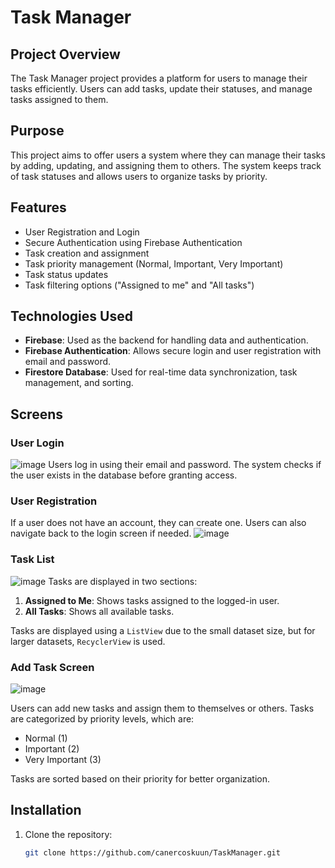 # Task Manager

## Project Overview
The Task Manager project provides a platform for users to manage their tasks efficiently. Users can add tasks, update their statuses, and manage tasks assigned to them.

## Purpose
This project aims to offer users a system where they can manage their tasks by adding, updating, and assigning them to others. The system keeps track of task statuses and allows users to organize tasks by priority.

## Features
- User Registration and Login
- Secure Authentication using Firebase Authentication
- Task creation and assignment
- Task priority management (Normal, Important, Very Important)
- Task status updates
- Task filtering options ("Assigned to me" and "All tasks")
  
## Technologies Used
- **Firebase**: Used as the backend for handling data and authentication.
- **Firebase Authentication**: Allows secure login and user registration with email and password.
- **Firestore Database**: Used for real-time data synchronization, task management, and sorting.

## Screens
### User Login
![image](https://github.com/user-attachments/assets/171f121b-1904-4202-b6bf-ffac74e7c1a7)
Users log in using their email and password. The system checks if the user exists in the database before granting access.



### User Registration
If a user does not have an account, they can create one. Users can also navigate back to the login screen if needed.
![image](https://github.com/user-attachments/assets/38ee93bc-e825-4775-820e-e9bc9c6640c3)


### Task List
![image](https://github.com/user-attachments/assets/f09e8944-f8cd-4a87-aa31-9fc543f343cf)
Tasks are displayed in two sections:
1. **Assigned to Me**: Shows tasks assigned to the logged-in user.
2. **All Tasks**: Shows all available tasks.
   
Tasks are displayed using a `ListView` due to the small dataset size, but for larger datasets, `RecyclerView` is used.

### Add Task Screen
![image](https://github.com/user-attachments/assets/1db8b7ce-d61b-4876-8507-3673f3fd3999)

Users can add new tasks and assign them to themselves or others. Tasks are categorized by priority levels, which are:
- Normal (1)
- Important (2)
- Very Important (3)

Tasks are sorted based on their priority for better organization.

## Installation
1. Clone the repository:
   ```bash
   git clone https://github.com/canercoskuun/TaskManager.git
